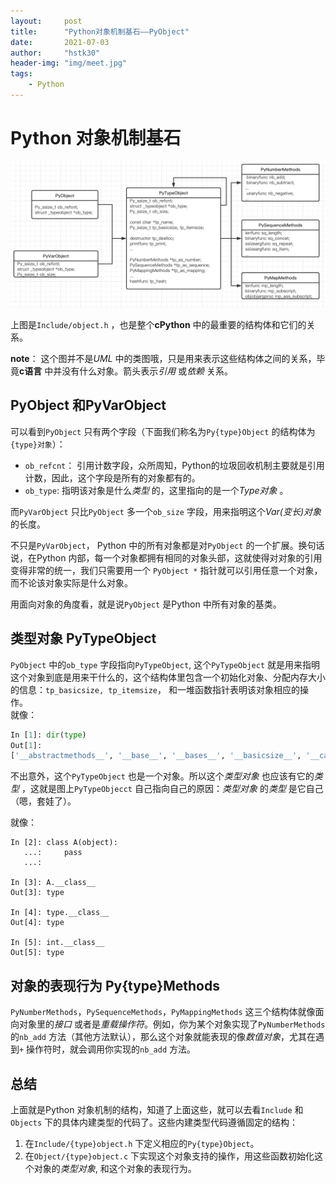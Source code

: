 ```yaml
---
layout:     post
title:      "Python对象机制基石——PyObject"
date:       2021-07-03
author:     "hstk30"
header-img: "img/meet.jpg"
tags:
    - Python
---
```


# Python 对象机制基石


![object-h-struct](/img/in-post/Python-Source-Code/object-h-struct.png)    

上图是`Include/object.h` ，也是整个**cPython** 中的最重要的结构体和它们的关系。

**note**： 这个图并不是*UML* 中的类图哦，只是用来表示这些结构体之间的关系，毕竟**c语言** 中并没有什么对象。箭头表示*引用* 或*依赖* 关系。


## PyObject 和PyVarObject

可以看到`PyObject` 只有两个字段（下面我们称名为`Py{type}Object` 的结构体为`{type}对象`）：  
- `ob_refcnt`： 引用计数字段，众所周知，Python的垃圾回收机制主要就是引用计数，因此，这个字段是所有的对象都有的。  
- `ob_type`: 指明该对象是什么*类型* 的，这里指向的是一个*Type对象* 。  

而`PyVarObject` 只比`PyObject` 多一个`ob_size` 字段，用来指明这个*Var(变长)对象* 的长度。

不只是`PyVarObject`， Python 中的所有对象都是对`PyObject` 的一个扩展。换句话说，在Python 内部，每一个对象都拥有相同的对象头部，这就使得对对象的引用变得非常的统一，我们只需要用一个 `PyObject *` 指针就可以引用任意一个对象，而不论该对象实际是什么对象。

用面向对象的角度看，就是说`PyObject` 是Python 中所有对象的基类。

## 类型对象 PyTypeObject

`PyObject` 中的`ob_type` 字段指向`PyTypeObject`, 这个`PyTypeObject` 就是用来指明这个对象到底是用来干什么的，这个结构体里包含一个初始化对象、分配内存大小的信息：`tp_basicsize, tp_itemsize`， 和一堆函数指针表明该对象相应的操作。  
就像：

```Python
In [1]: dir(type)
Out[1]:
['__abstractmethods__', '__base__', '__bases__', '__basicsize__', '__call__', '__class__', '__delattr__', '__dict__', '__dictoffset__', '__dir__', '__doc__', '__eq__', '__flags__', '__format__', '__ge__', '__getattribute__', '__gt__', '__hash__', '__init__', '__init_subclass__', '__instancecheck__', '__itemsize__', '__le__', '__lt__', '__module__', '__mro__', '__name__', '__ne__', '__new__', '__prepare__', '__qualname__', '__reduce__', '__reduce_ex__', '__repr__', '__setattr__', '__sizeof__', '__str__', '__subclasscheck__', '__subclasses__', '__subclasshook__', '__text_signature__', '__weakrefoffset__', 'mro']
```

不出意外，这个`PyTypeObject` 也是一个对象。所以这个*类型对象* 也应该有它的*类型* ，这就是图上`PyTypeObjecct` 自己指向自己的原因：*类型对象* 的*类型* 是它自己（嗯，套娃了）。 

就像：

```
In [2]: class A(object):
   ...:     pass
   ...:

In [3]: A.__class__
Out[3]: type

In [4]: type.__class__
Out[4]: type

In [5]: int.__class__
Out[5]: type
```

## 对象的表现行为 Py{type}Methods

`PyNumberMethods`，`PySequenceMethods`，`PyMappingMethods` 这三个结构体就像面向对象里的*接口* 或者是*重载操作符*。例如，你为某个对象实现了`PyNumberMethods` 的`nb_add` 方法（其他方法默认），那么这个对象就能表现的像*数值对象*，尤其在遇到`+` 操作符时，就会调用你实现的`nb_add` 方法。


## 总结

上面就是Python 对象机制的结构，知道了上面这些，就可以去看`Include` 和 `Objects` 下的具体内建类型的代码了。这些内建类型代码遵循固定的结构：  
1. 在`Include/{type}object.h` 下定义相应的`Py{type}Object`。  
2. 在`Object/{type}object.c` 下实现这个对象支持的操作，用这些函数初始化这个对象的*类型对象*, 和这个对象的表现行为。 
